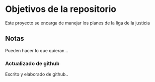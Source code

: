 # Objetivos de la repositorio

Este proyecto se encarga de manejar los planes de la liga de la justicia


## Notas
Pueden hacer lo que quieran...

### Actualizado de github
Escrito y elaborado de github..
